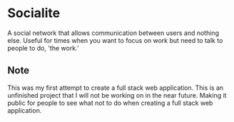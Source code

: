 # Socialite
A social network that allows communication between users and nothing else. Useful for times when you want to focus on work but 
need to talk to people to do, 'the work.'

## Note
This was my first attempt to create a full stack web application. This is an unfinished project that I will not be working on in the near future.
Making it public for people to see what not to do when creating a full stack web application.
